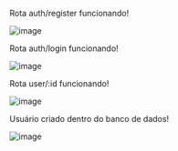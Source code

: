 Rota auth/register funcionando!

![image](https://github.com/FallenHard/auth_project/assets/100140184/0f254f96-36cc-4409-a14c-aa93559fb0a2)

Rota auth/login funcionando!

![image](https://github.com/FallenHard/auth_project/assets/100140184/6dbdc5db-aaa4-450d-b182-096412813139)

Rota user/:id funcionando!

![image](https://github.com/FallenHard/auth_project/assets/100140184/c4f97963-e3fd-4733-807d-340fe5f1a4b9)

Usuário criado dentro do banco de dados!

![image](https://github.com/FallenHard/auth_project/assets/100140184/f15ad25a-5d74-43a2-84bf-da8128805af8)




